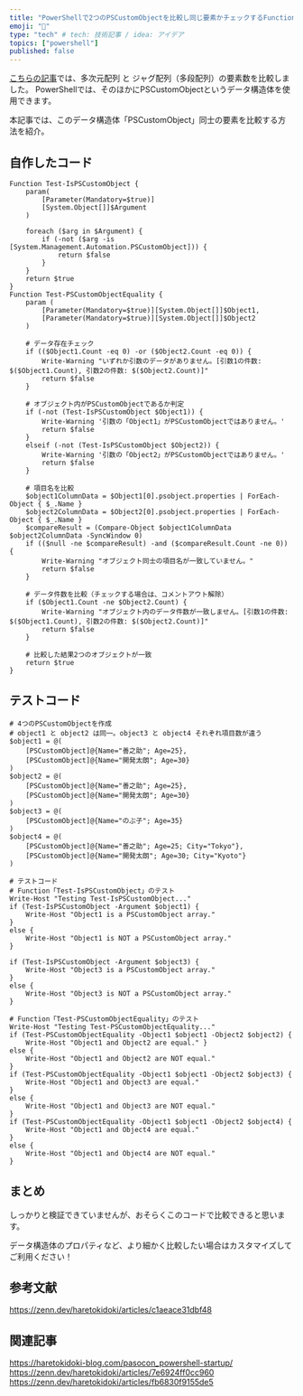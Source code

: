 ```yaml
---
title: "PowerShellで2つのPSCustomObjectを比較し同じ要素かチェックするFunction"
emoji: "🙌"
type: "tech" # tech: 技術記事 / idea: アイデア
topics: ["powershell"]
published: false
---
```


[こちらの記事](https://zenn.dev/haretokidoki/articles/c1aeace31dbf48)では、多次元配列 と ジャグ配列（多段配列）の要素数を比較しました。
PowerShellでは、そのほかにPSCustomObjectというデータ構造体を使用できます。

本記事では、このデータ構造体「PSCustomObject」同士の要素を比較する方法を紹介。

## 自作したコード

```powershell:PSCustomObjectで要素を比較するコード
Function Test-IsPSCustomObject {
    param(
        [Parameter(Mandatory=$true)]
        [System.Object[]]$Argument
    )

    foreach ($arg in $Argument) {
        if (-not ($arg -is [System.Management.Automation.PSCustomObject])) {
            return $false
        }
    }
    return $true
}
Function Test-PSCustomObjectEquality {
    param (
        [Parameter(Mandatory=$true)][System.Object[]]$Object1,
        [Parameter(Mandatory=$true)][System.Object[]]$Object2
    )

    # データ存在チェック
    if (($Object1.Count -eq 0) -or ($Object2.Count -eq 0)) {
        Write-Warning "いずれか引数のデータがありません。[引数1の件数: $($Object1.Count), 引数2の件数: $($Object2.Count)]"
        return $false
    }

    # オブジェクト内がPSCustomObjectであるか判定
    if (-not (Test-IsPSCustomObject $Object1)) {
        Write-Warning '引数の「Object1」がPSCustomObjectではありません。'
        return $false
    }
    elseif (-not (Test-IsPSCustomObject $Object2)) {
        Write-Warning '引数の「Object2」がPSCustomObjectではありません。'
        return $false
    }

    # 項目名を比較
    $object1ColumnData = $Object1[0].psobject.properties | ForEach-Object { $_.Name }
    $object2ColumnData = $Object2[0].psobject.properties | ForEach-Object { $_.Name }
    $compareResult = (Compare-Object $object1ColumnData $object2ColumnData -SyncWindow 0)
    if (($null -ne $compareResult) -and ($compareResult.Count -ne 0)) {
        Write-Warning "オブジェクト同士の項目名が一致していません。"
        return $false
    }

    # データ件数を比較（チェックする場合は、コメントアウト解除）
    if ($Object1.Count -ne $Object2.Count) {
        Write-Warning "オブジェクト内のデータ件数が一致しません。[引数1の件数: $($Object1.Count), 引数2の件数: $($Object2.Count)]"
        return $false
    }

    # 比較した結果2つのオブジェクトが一致
    return $true
}
```

## テストコード

```powershell:
# 4つのPSCustomObjectを作成
# object1 と object2 は同一。object3 と object4 それぞれ項目数が違う
$object1 = @(
    [PSCustomObject]@{Name="善之助"; Age=25},
    [PSCustomObject]@{Name="開発太朗"; Age=30}
)
$object2 = @(
    [PSCustomObject]@{Name="善之助"; Age=25},
    [PSCustomObject]@{Name="開発太朗"; Age=30}
)
$object3 = @(
    [PSCustomObject]@{Name="のぶ子"; Age=35}
)
$object4 = @(
    [PSCustomObject]@{Name="善之助"; Age=25; City="Tokyo"},
    [PSCustomObject]@{Name="開発太朗"; Age=30; City="Kyoto"}
)

# テストコード
# Function「Test-IsPSCustomObject」のテスト
Write-Host "Testing Test-IsPSCustomObject..."
if (Test-IsPSCustomObject -Argument $object1) {
	Write-Host "Object1 is a PSCustomObject array."
}
else {
	Write-Host "Object1 is NOT a PSCustomObject array."
}

if (Test-IsPSCustomObject -Argument $object3) {
	Write-Host "Object3 is a PSCustomObject array."
}
else {
	Write-Host "Object3 is NOT a PSCustomObject array."
}

# Function「Test-PSCustomObjectEquality」のテスト
Write-Host "Testing Test-PSCustomObjectEquality..."
if (Test-PSCustomObjectEquality -Object1 $object1 -Object2 $object2) {
	Write-Host "Object1 and Object2 are equal." }
else {
	Write-Host "Object1 and Object2 are NOT equal."
}
if (Test-PSCustomObjectEquality -Object1 $object1 -Object2 $object3) {
	Write-Host "Object1 and Object3 are equal."
}
else {
	Write-Host "Object1 and Object3 are NOT equal."
}
if (Test-PSCustomObjectEquality -Object1 $object1 -Object2 $object4) {
	Write-Host "Object1 and Object4 are equal."
}
else {
	Write-Host "Object1 and Object4 are NOT equal."
}

```

## まとめ

しっかりと検証できていませんが、おそらくこのコードで比較できると思います。

データ構造体のプロパティなど、より細かく比較したい場合はカスタマイズしてご利用ください！

## 参考文献

https://zenn.dev/haretokidoki/articles/c1aeace31dbf48

## 関連記事

https://haretokidoki-blog.com/pasocon_powershell-startup/
https://zenn.dev/haretokidoki/articles/7e6924ff0cc960
https://zenn.dev/haretokidoki/articles/fb6830f9155de5
